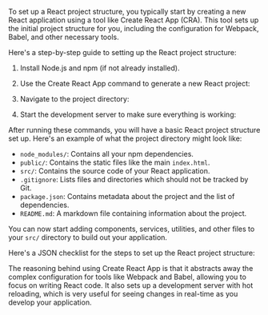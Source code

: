 To set up a React project structure, you typically start by creating a new React application using a tool like Create React App (CRA). This tool sets up the initial project structure for you, including the configuration for Webpack, Babel, and other necessary tools.

Here's a step-by-step guide to setting up the React project structure:

1. Install Node.js and npm (if not already installed).
2. Use the Create React App command to generate a new React project:


3. Navigate to the project directory:


4. Start the development server to make sure everything is working:


After running these commands, you will have a basic React project structure set up. Here's an example of what the project directory might look like:


- `node_modules/`: Contains all your npm dependencies.
- `public/`: Contains the static files like the main `index.html`.
- `src/`: Contains the source code of your React application.
- `.gitignore`: Lists files and directories which should not be tracked by Git.
- `package.json`: Contains metadata about the project and the list of dependencies.
- `README.md`: A markdown file containing information about the project.

You can now start adding components, services, utilities, and other files to your `src/` directory to build out your application.

Here's a JSON checklist for the steps to set up the React project structure:


The reasoning behind using Create React App is that it abstracts away the complex configuration for tools like Webpack and Babel, allowing you to focus on writing React code. It also sets up a development server with hot reloading, which is very useful for seeing changes in real-time as you develop your application.